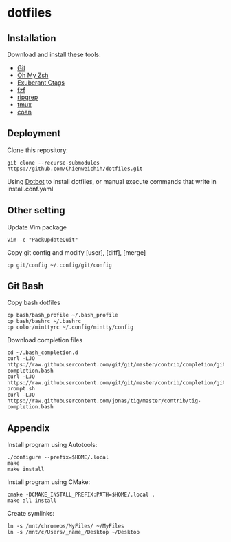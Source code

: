 # dotfiles

## Installation

Download and install these tools:

* [Git][git]
* [Oh My Zsh][oh-my-zsh]
* [Exuberant Ctags][ctags]
* [fzf][fzf]
* [ripgrep][rg]
* [tmux][tmux]
* [coan][coan]

## Deployment

Clone this repository:

    git clone --recurse-submodules https://github.com/Chienweichih/dotfiles.git

Using [Dotbot][dotbot] to install dotfiles, or manual execute commands that write in install.conf.yaml

## Other setting

Update Vim package

    vim -c "PackUpdateQuit"

Copy git config and modify [user], [diff], [merge]

    cp git/config ~/.config/git/config

## Git Bash

Copy bash dotfiles

    cp bash/bash_profile ~/.bash_profile
    cp bash/bashrc ~/.bashrc
    cp color/minttyrc ~/.config/mintty/config

Download completion files

    cd ~/.bash_completion.d
    curl -LJO https://raw.githubusercontent.com/git/git/master/contrib/completion/git-completion.bash
    curl -LJO https://raw.githubusercontent.com/git/git/master/contrib/completion/git-prompt.sh
    curl -LJO https://raw.githubusercontent.com/jonas/tig/master/contrib/tig-completion.bash

## Appendix

Install program using Autotools:

    ./configure --prefix=$HOME/.local
    make
    make install

Install program using CMake:

    cmake -DCMAKE_INSTALL_PREFIX:PATH=$HOME/.local .
    make all install

Create symlinks:

    ln -s /mnt/chromeos/MyFiles/ ~/MyFiles
    ln -s /mnt/c/Users/_name_/Desktop ~/Desktop



[git]: <https://git-scm.com/downloads/>
[oh-my-zsh]: <https://ohmyz.sh/>
[ctags]: <https://sourceforge.net/projects/ctags/files/>
[fzf]: <https://github.com/junegunn/fzf/releases>
[rg]: <https://github.com/BurntSushi/ripgrep/releases>
[tmux]: <https://github.com/tmux/tmux>
[coan]: <https://coan2.sourceforge.net/index.php?page=install>
[dotbot]: <https://github.com/anishathalye/dotbot>
